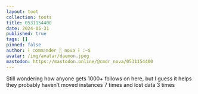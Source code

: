 ```yaml
---
layout: toot
collection: toots
title: 0531154400
date: 2024-05-31
published: true
tags: []
pinned: false
author: ⸸ commander ░ nova ⸸ :~$
avatar: /img/avatar/daemon.jpeg
mastodon: https://mastodon.online/@cmdr_nova/0531154400
---
```


Still wondering how anyone gets 1000+ follows on here, but I guess it helps they probably haven’t moved instances 7 times and lost data 3 times
